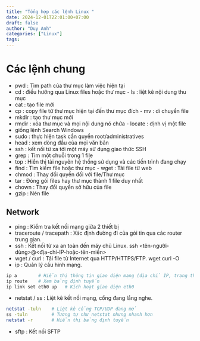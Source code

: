 ```yaml
---
title: "Tổng hợp các lệnh Linux "
date: 2024-12-01T22:01:00+07:00
draft: false
author: "Duy Anh"
categories: ["Linux"]
tags: 
---
```


# Các lệnh chung 

- pwd : Tìm path của thư mục làm việc hiện tại 
- cd : điều hướng qua Linux files hoặc thư mục - ls : liệt kê nội dung thu mục 
- cat : tạo file mới 
- cp : copy file từ thư mục hiện tại đến thư mục đích - mv : di chuyển file 
- mkdir : tạo thư mục mới 
- rmdir : xóa thư mục và mọi nội dung nó chứa - locate : định vị một file 
- giống lệnh Search Windows 
- sudo : thực hiện task cần quyền root/administratives 
- head : xem dòng đầu của mọi văn bản 
- ssh : kết nối từ xa tới một máy sử dụng giao thức SSH 
- grep : Tìm một chuỗi trong 1 file 
- top : Hiển thị tài nguyên hệ thống sử dụng và các tiến trình đang chạy 
- find : Tìm kiếm file hoặc thư mục - wget : Tải file từ web 
- chmod : Thay đổi quyền đối với file/Thư mục 
- tar : Đóng gói files hay thư mục thành 1 file duy nhất 
- chown : Thay đổi quyền sở hữu của file 
- gzip : Nén file

## Network 
- ping : Kiểm tra kết nối mạng giữa 2 thiết bị 
- traceroute / tracepath : Xác định đường đi của gói tin qua các router trung gian. 
- ssh : Kết nối từ xa an toàn đến máy chủ Linux. ssh <tên-người-dùng>@<địa-chỉ-IP-hoặc-tên-miền> 
- wget / curl : Tải file từ Internet qua HTTP/HTTPS/FTP. wget <URL> curl -O <URL> 
- ip : Quản lý cấu hình mạng.
```bash
ip a        # Hiển thị thông tin giao diện mạng (địa chỉ IP, trạng thái)
ip route    # Xem bảng định tuyến
ip link set eth0 up   # Kích hoạt giao diện eth0
```
- netstat / ss : Liệt kê kết nối mạng, cổng đang lắng nghe.
```bash
netstat -tuln    # Liệt kê cổng TCP/UDP đang mở
ss -tuln         # Tương tự như netstat nhưng nhanh hơn
netstat -r       # Hiển thị bảng định tuyến
```
- sftp : Kết nối SFTP
